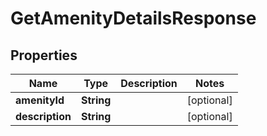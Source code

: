 

# GetAmenityDetailsResponse

## Properties

Name | Type | Description | Notes
------------ | ------------- | ------------- | -------------
**amenityId** | **String** |  |  [optional]
**description** | **String** |  |  [optional]



